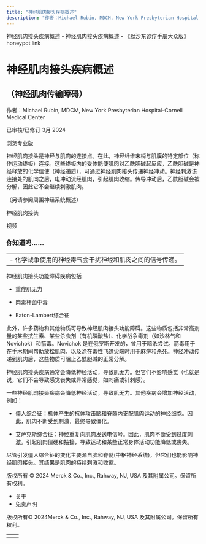 ```yaml
---
title: "神经肌肉接头疾病概述"
description: "作者：Michael Rubin, MDCM, New York Presbyterian Hospital-Cornell Medical Center"
---
```


﻿神经肌肉接头疾病概述 \- 神经肌肉接头疾病概述 \- 《默沙东诊疗手册大众版》 honeypot link

# 神经肌肉接头疾病概述

## （神经肌肉传输障碍）

作者：Michael Rubin, MDCM, New York Presbyterian Hospital-Cornell Medical Center

已审核/已修订 3月 2024

浏览专业版

神经肌肉接头是神经与肌肉的连接点。在此，神经纤维末梢与肌膜的特定部位（称作运动终板）连接。这些终板内的受体能使肌肉对乙酰胆碱起反应，乙酰胆碱是神经释放的化学信使（神经递质），可通过神经肌肉接头传递神经冲动。神经刺激该连接处的肌肉之后，电冲动流经肌肉，引起肌肉收缩。传导冲动后，乙酰胆碱会被分解，因此它不会继续刺激肌肉。

（另请参阅周围神经系统概述）

神经肌肉接头



视频

### 你知道吗……

|     |
| --- |
| - 化学战争使用的神经毒气会干扰神经和肌肉之间的信号传递。 |

神经肌肉接头功能障碍疾病包括

- 重症肌无力

- 肉毒杆菌中毒

- Eaton-Lambert综合征


此外，许多药物和其他物质可导致神经肌肉接头功能障碍。这些物质包括非常高剂量的某些抗生素、某些杀虫剂（有机磷酸盐）、化学战争毒剂（如沙林气和 Novichok）和箭毒。Novichok 是在俄罗斯开发的，曾用于暗杀尝试。箭毒用于在手术期间帮助放松肌肉，以及涂在毒性飞镖尖端时用于麻痹和杀死。神经冲动传递到肌肉后，这些物质可阻止乙酰胆碱的正常分解。

神经肌肉接头疾病通常会降低神经活动，导致肌无力。但它们不影响感觉（也就是说，它们不会导致感觉丧失或异常感觉，如刺痛或针刺感）。

一些神经肌肉接头疾病会降低神经活动，导致肌无力。其他疾病会增加神经活动，例如：

- 僵人综合征：机体产生的抗体攻击脑和脊髓内支配肌肉运动的神经细胞。因此，肌肉不断受到刺激，最终导致僵化。

- 艾萨克斯综合征：神经重复向肌肉发送电信号。因此，肌肉不断受到过度刺激。引起肌肉僵硬和抽搐，导致运动和某些正常身体活动功能降低或丧失。


尽管引发僵人综合征的变化主要源自脑和脊髓(中枢神经系统)，但它们也能影响神经肌肉接头。其结果是肌肉的持续刺激和收缩。



版权所有 © 2024
Merck & Co., Inc., Rahway, NJ, USA 及其附属公司。保留所有权利。

- 关于
- 免责声明

版权所有© 2024Merck & Co., Inc., Rahway, NJ, USA 及其附属公司。保留所有权利。

|     |     |
| --- | --- |
|  |  |